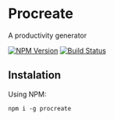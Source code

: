 # Procreate
A productivity generator

[![NPM Version](https://img.shields.io/npm/v/procreate.svg)](https://www.npmjs.com/package/procreate)
[![Build Status](https://travis-ci.org/handhead/procreate.svg?branch=master)](https://travis-ci.org/handhead/procreate)

## Instalation

Using NPM:

```npm i -g procreate```